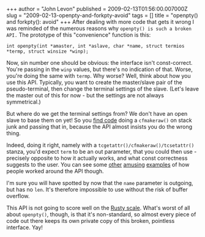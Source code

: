 +++
author = "John Levon"
published = 2009-02-13T01:56:00.007000Z
slug = "2009-02-13-openpty-and-forkpty-avoid"
tags = []
title = "openpty() and forkpty(): avoid"
+++
After dealing with more code that gets it wrong I was reminded of the
numerous reasons why `openpty() is such a broken API.` The prototype of
this "convenience" function is this:  

    int openpty(int *amaster, int *aslave, char *name, struct termios *termp, struct winsize *winp);

  
Now, sin number one should be obvious: the interface isn't
const-correct. You're passing in the `winp` values, but there's no
indication of that. Worse, you're doing the same with `termp`. Why
worse? Well, think about how you use this API. Typically, you want to
create the master/slave pair of the pseudo-terminal, then change the
terminal settings of the slave. (Let's leave the master out of this for
now - but the settings are not always symmetrical.)  
  
But where do we get the terminal settings from? We don't have an open
slave to base them on yet! So you [find
code](http://xenbits.xensource.com/xen-unstable.hg?file/32b154137492/tools/console/daemon/io.c)
doing a `cfmakeraw()` on stack junk and passing that in, because the API
almost insists you do the wrong thing.  
  
Indeed, doing it right, namely with a
`tcgetattr()/cfmakeraw()/tcsetattr()` stanza, you'd expect `term` to be
an out parameter, that you could then use - precisely opposite to how it
actually works, and what const correctness suggests to the user. You can
see some
[other](http://www.google.com/codesearch/p?hl=en#PE_24GxN6Yw/wine-990225/console/xterm.c&q=openpty%20lang:c&l=125)
[amusing](http://www.google.com/codesearch/p?hl=en#hpsIVejYA1Y/uim-1.4.1/fep/uim-fep.c&q=openpty%20lang:c&l=402)
[examples](http://www.google.com/codesearch/p?hl=en#_Q5tCkxUtCc/kgdbtunnel-1.0a1/kgdbtunnel.c&q=openpty%20lang:c&l=183)
of how people worked around the API though.  
  
I'm sure you will have spotted by now that the `name` parameter is
outgoing, but has no `len`. It's therefore impossible to use without the
risk of buffer overflow.  
  
This API is not going to score well on the [Rusty
scale](http://www.pointy-stick.com/blog/2008/01/09/api-design-rusty-levels/).
What's worst of all about `openpty()`, though, is that it's
non-standard, so almost every piece of code out there keeps its own
private copy of this broken, pointless interface. Yay!
